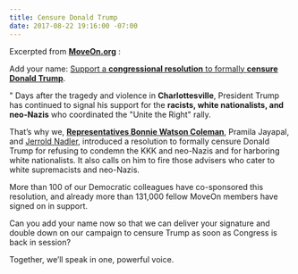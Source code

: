 ```yaml
---
title: Censure Donald Trump
date: 2017-08-22 19:16:00 -07:00
---
```


Excerpted from [**MoveOn.org**](https://front.moveon.org/) :

Add your name: [Support a **congressional resolution** to formally **censure Donald Trump**](https://petitions.moveon.org/sign/censure-trump?source=s.fwd&r_by=5557365).

"  Days after the tragedy and violence in **Charlottesville**, President Trump has continued to signal his support for the **racists, white nationalists, and neo-Nazis** who coordinated the "Unite the Right" rally. 

That’s why we, [**Representatives Bonnie Watson Coleman**](https://watsoncoleman.house.gov/), Pramila Jayapal, and [Jerrold Nadler](https://nadler.house.gov/), introduced a resolution to formally censure Donald Trump for refusing to condemn the KKK and neo-Nazis and for harboring white nationalists. It also calls on him to fire those advisers who cater to white supremacists and neo-Nazis.

More than 100 of our Democratic colleagues have co-sponsored this resolution, and already more than 131,000 fellow MoveOn members have signed on in support.

Can you add your name now so that we can deliver your signature and double down on our campaign to censure Trump as soon as Congress is back in session?

Together, we’ll speak in one, powerful voice.